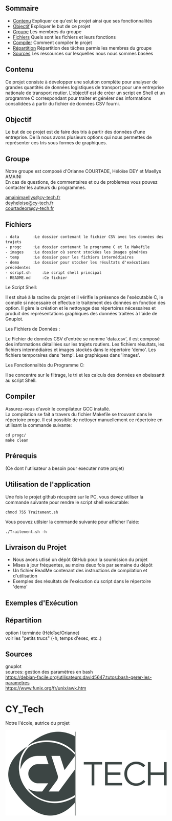## Sommaire
- [Contenu](#contenu) Expliquer ce qu'est le projet ainsi que ses fonctionnalités
- [Objectif](#objectif) Expliquer le but de ce projet
- [Groupe](#groupe) Les membres du groupe 
- [Fichiers](#fichiers) Quels sont les fichiers et leurs fonctions
- [Compiler](#compiler) Comment compiler le projet
- [Répartition](#répartition) Répartition des tâches parmis les membres du groupe
- [Sources](#sources) Les ressources sur lesquelles nous nous sommes basées

## Contenu

Ce projet consiste à développer une solution complète pour analyser de grandes quantités de données logistiques de transport pour une entreprise nationale de transport routier. L'objectif est de créer un script en Shell et un programme C correspondant pour traiter et générer des informations consolidées à partir du fichier de données CSV fourni.
  

## Objectif 

Le but de ce projet est de faire des tris à partir des données d'une entreprise. De là nous avons plusieurs options qui nous permettes de représenter ces tris sous formes de graphiques.

## Groupe 

Notre groupe est composé d'Orianne COURTADE, Héloïse DEY et Maellys AMAINI  
En cas de questions, de commentaires et ou de problemes vous pouvez contacter les auteurs du programmes.  
  
amainimaellys@cy-tech.fr  
deyheloise@cy-tech.fr  
courtadeor@cy-tech.fr  

## Fichiers

	- data 		:Le dossier contenant le fichier CSV avec les données des trajets
	- progc 	:Le dossier contenant le programme C et le Makefile
	- images	:Le dossier où seront stockées les images générées
	- temp 		:Le dossier pour les fichiers intermédiaires
	- demo 		:Le dossier pour stocker les résultats d'exécutions précédentes
	- script.sh 	:Le script shell principal
	- README.md 	:Ce fichier
  
Le Script Shell:

Il est situé à la racine du projet et il vérifie la présence de l'exécutable C, le compile si nécessaire et effectue le traitement des données en fonction des option. Il gère la création et le nettoyage des répertoires nécessaires et produit des représentations graphiques des données traitées à l'aide de Gnuplot.  
  
Les Fichiers de Données :  
  
Le Fichier de données CSV d'entrée se nomme 'data.csv', il est composé des informations détaillées sur les trajets routiers. Les fichiers résultats, les fichiers intermédiaires et images stockés dans le répertoire 'demo'. Les fichiers temporaires dans 'temp'. Les graphiques dans 'images'.  
  
Les Fonctionnalités du Programme C:  
  
Il se concentre sur le filtrage, le tri et les calculs des données en obeissantt au script Shell. 

## Compiler 

Assurez-vous d'avoir le compilateur GCC installé.  
La compilation se fait a travers du fichier Makefile se trouvant dans le répertoire progc.
Il est possible de nettoyer manuellement ce répertoire en utilisant la commande suivante:
```
cd progc/
make clean
```

## Prérequis

(Ce dont l'utlisateur a besoin pour executer notre projet)   

## Utilisation de l'application

Une fois le projet github récupéré sur le PC, vous devez utiliser la commande suivante pour rendre le script shell exécutable:
```
chmod 755 Traitement.sh
```

Vous pouvez utilsier la commande suivante pour afficher l'aide:
```
./Traitement.sh -h
``` 

## Livraison du Projet

- Nous avons utlisé un dépôt GitHub pour la soumission du projet 
- Mises à jour fréquentes, au moins deux fois par semaine du dépôt 
- Un fichier ReadMe contenant des instructions de compilation et d'utilisation  
- Exemples des résultats de l'exécution du script dans le répertoire 'demo' 

## Exemples d'Exécution 


## Répartition 

option l terminée (Héloïse/Orianne)  
voir les "petits trucs" (-h, temps d'exec, etc..)

## Sources 

gnuplot   
sources: gestion des paramètres en bash  
https://debian-facile.org/utilisateurs:david5647:tutos:bash-gerer-les-parametres  
https://www.funix.org/fr/unix/awk.htm  

# CY_Tech

Notre l'école, autrice du projet

![CYTECH](https://github.com/Sikaaaa/CY_Truck/blob/main/CY_Tech_logo.jpg)

